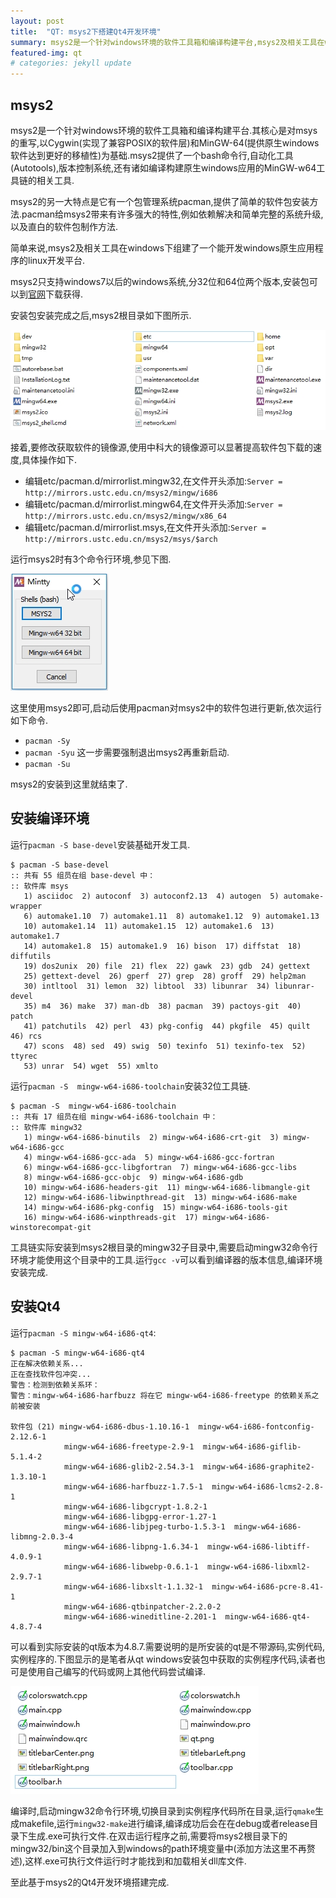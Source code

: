 ```yaml
---
layout: post
title:  "QT: msys2下搭建Qt4开发环境"
summary: msys2是一个针对windows环境的软件工具箱和编译构建平台,msys2及相关工具在windows下组建了一个能开发windows原生应用程序的linux开发平台.
featured-img: qt
# categories: jekyll update
---
```

## msys2 ##

msys2是一个针对windows环境的软件工具箱和编译构建平台.其核心是对msys的重写,以Cygwin(实现了兼容POSIX的软件层)和MinGW-64(提供原生windows软件达到更好的移植性)为基础.msys2提供了一个bash命令行,自动化工具(Autotools),版本控制系统,还有诸如编译构建原生windows应用的MinGW-w64工具链的相关工具.

msys2的另一大特点是它有一个包管理系统pacman,提供了简单的软件包安装方法.pacman给msys2带来有许多强大的特性,例如依赖解决和简单完整的系统升级,以及直白的软件包制作方法.

简单来说,msys2及相关工具在windows下组建了一个能开发windows原生应用程序的linux开发平台.

msys2只支持windows7以后的windows系统,分32位和64位两个版本,安装包可以到[官网](http://www.msys2.org)下载获得.

安装包安装完成之后,msys2根目录如下图所示.

![root-of-msys2](/pics/root-of-msys2.jpg)

接着,要修改获取软件的镜像源,使用中科大的镜像源可以显著提高软件包下载的速度,具体操作如下.

  * 编辑etc/pacman.d/mirrorlist.mingw32,在文件开头添加:`Server = http://mirrors.ustc.edu.cn/msys2/mingw/i686`
  * 编辑etc/pacman.d/mirrorlist.mingw64,在文件开头添加:`Server = http://mirrors.ustc.edu.cn/msys2/mingw/x86_64`
  * 编辑etc/pacman.d/mirrorlist.msys,在文件开头添加:`Server = http://mirrors.ustc.edu.cn/msys2/msys/$arch`

  
运行msys2时有3个命令行环境,参见下图.

![mitty](/pics/mintty.jpg)

这里使用msys2即可,启动后使用pacman对msys2中的软件包进行更新,依次运行如下命令.
  
  * `pacman -Sy`
  * `pacman -Syu` 这一步需要强制退出msys2再重新启动. 
  * `pacman -Su`

msys2的安装到这里就结束了.

## 安装编译环境 ##

运行`pacman -S base-devel`安装基础开发工具.

```
$ pacman -S base-devel
:: 共有 55 组员在组 base-devel 中：
:: 软件库 msys
   1) asciidoc  2) autoconf  3) autoconf2.13  4) autogen  5) automake-wrapper
   6) automake1.10  7) automake1.11  8) automake1.12  9) automake1.13
   10) automake1.14  11) automake1.15  12) automake1.6  13) automake1.7
   14) automake1.8  15) automake1.9  16) bison  17) diffstat  18) diffutils
   19) dos2unix  20) file  21) flex  22) gawk  23) gdb  24) gettext
   25) gettext-devel  26) gperf  27) grep  28) groff  29) help2man
   30) intltool  31) lemon  32) libtool  33) libunrar  34) libunrar-devel
   35) m4  36) make  37) man-db  38) pacman  39) pactoys-git  40) patch
   41) patchutils  42) perl  43) pkg-config  44) pkgfile  45) quilt  46) rcs
   47) scons  48) sed  49) swig  50) texinfo  51) texinfo-tex  52) ttyrec
   53) unrar  54) wget  55) xmlto
```

运行`pacman -S  mingw-w64-i686-toolchain`安装32位工具链.

```
$ pacman -S  mingw-w64-i686-toolchain
:: 共有 17 组员在组 mingw-w64-i686-toolchain 中：
:: 软件库 mingw32
   1) mingw-w64-i686-binutils  2) mingw-w64-i686-crt-git  3) mingw-w64-i686-gcc
   4) mingw-w64-i686-gcc-ada  5) mingw-w64-i686-gcc-fortran
   6) mingw-w64-i686-gcc-libgfortran  7) mingw-w64-i686-gcc-libs
   8) mingw-w64-i686-gcc-objc  9) mingw-w64-i686-gdb
   10) mingw-w64-i686-headers-git  11) mingw-w64-i686-libmangle-git
   12) mingw-w64-i686-libwinpthread-git  13) mingw-w64-i686-make
   14) mingw-w64-i686-pkg-config  15) mingw-w64-i686-tools-git
   16) mingw-w64-i686-winpthreads-git  17) mingw-w64-i686-winstorecompat-git
```

工具链实际安装到msys2根目录的mingw32子目录中,需要启动mingw32命令行环境才能使用这个目录中的工具.运行`gcc -v`可以看到编译器的版本信息,编译环境安装完成.

## 安装Qt4 ##

运行`pacman -S mingw-w64-i686-qt4`:

```
$ pacman -S mingw-w64-i686-qt4
正在解决依赖关系...
正在查找软件包冲突...
警告：检测到依赖关系环：
警告：mingw-w64-i686-harfbuzz 将在它 mingw-w64-i686-freetype 的依赖关系之前被安装

软件包 (21) mingw-w64-i686-dbus-1.10.16-1  mingw-w64-i686-fontconfig-2.12.6-1
            mingw-w64-i686-freetype-2.9-1  mingw-w64-i686-giflib-5.1.4-2
            mingw-w64-i686-glib2-2.54.3-1  mingw-w64-i686-graphite2-1.3.10-1
            mingw-w64-i686-harfbuzz-1.7.5-1  mingw-w64-i686-lcms2-2.8-1
            mingw-w64-i686-libgcrypt-1.8.2-1
            mingw-w64-i686-libgpg-error-1.27-1
            mingw-w64-i686-libjpeg-turbo-1.5.3-1  mingw-w64-i686-libmng-2.0.3-4
            mingw-w64-i686-libpng-1.6.34-1  mingw-w64-i686-libtiff-4.0.9-1
            mingw-w64-i686-libwebp-0.6.1-1  mingw-w64-i686-libxml2-2.9.7-1
            mingw-w64-i686-libxslt-1.1.32-1  mingw-w64-i686-pcre-8.41-1
            mingw-w64-i686-qtbinpatcher-2.2.0-2
            mingw-w64-i686-wineditline-2.201-1  mingw-w64-i686-qt4-4.8.7-4
```

可以看到实际安装的qt版本为4.8.7.需要说明的是所安装的qt是不带源码,实例代码,实例程序的.下图显示的是笔者从qt windows安装包中获取的实例程序代码,读者也可是使用自己编写的代码或网上其他代码尝试编译.

![example](/pics/mainwindows-example.jpg)

编译时,启动mingw32命令行环境,切换目录到实例程序代码所在目录,运行`qmake`生成makefile,运行`mingw32-make`进行编译,编译成功后会在在debug或者release目录下生成.exe可执行文件.在双击运行程序之前,需要将msys2根目录下的mingw32/bin这个目录加入到windows的path环境变量中(添加方法这里不再赘述),这样.exe可执行文件运行时才能找到和加载相关dll库文件.

至此基于msys2的Qt4开发环境搭建完成.
